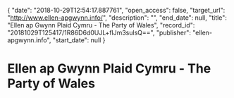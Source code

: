 {
  "date": "2018-10-29T12:54:17.887761", 
  "open_access": false, 
  "target_url": "http://www.ellen-apgwynn.info/", 
  "description": "", 
  "end_date": null, 
  "title": "Ellen ap Gwynn Plaid Cymru - The Party of Wales", 
  "record_id": "20181029T125417/1R86D6d0UJL+flJm3sulsQ==", 
  "publisher": "ellen-apgwynn.info", 
  "start_date": null
}

# Ellen ap Gwynn Plaid Cymru - The Party of Wales

